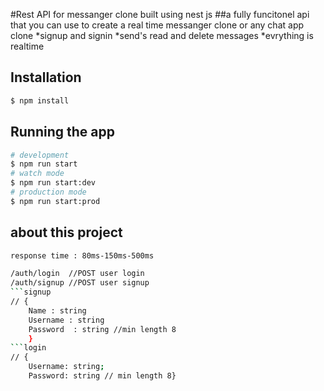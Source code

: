 #Rest API for messanger clone built using nest js 
##a fully funcitonel api that you can use to create a real time messanger clone or any chat app clone 
*signup and signin
*send's read and delete messages
*evrything is realtime

## Installation
```bash
$ npm install
```
## Running the app
```bash
# development
$ npm run start
# watch mode
$ npm run start:dev
# production mode
$ npm run start:prod
```
## about this project
```bash
response time : 80ms-150ms-500ms

/auth/login  //POST user login
/auth/signup //POST user signup
```signup 
// { 
    Name : string
    Username : string
    Password  : string //min length 8 
    }
```login 
// {
    Username: string;
    Password: string // min length 8}


